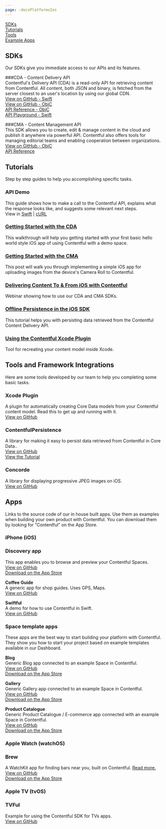 ```yaml
---
page: :docsPlatformsIos
---
```


[SDKs](#sdks)<br>
[Tutorials](#tutorials)<br>
[Tools](#tools-and-framework-integrations)<br>
[Example Apps](#apps)

## SDKs
Our SDKs give you immediate access to our APIs and its features.

###CDA - Content Delivery API<br>
Contentful's Delivery API (CDA) is a read-only API for retrieving content from Contentful. All content, both JSON and binary, is fetched from the server closest to an user's location by using our global CDN.<br>
[View on GitHub - Swift](https://github.com/contentful/contentful.swift)<br>
[View on GitHub - ObjC](https://github.com/contentful/contentful.objc)<br>
[API Reference - ObjC](http://cocoadocs.org/docsets/ContentfulDeliveryAPI/)<br>
[API Playground - Swift](https://github.com/contentful/ContentfulPlayground)

###CMA - Content Management API<br>
This SDK allows you to create, edit & manage content in the cloud and publish it anywhere via powerful API. Contentful also offers tools for managing editorial teams and enabling cooperation between organizations.<br>
[View on GitHub - ObjC](https://github.com/contentful/contentful-management.objc)<br>
[API Reference](http://cocoadocs.org/docsets/ContentfulManagementAPI/)

## Tutorials
Step by step guides to help you accomplishing specific tasks.

### API Demo
This guide shows how to make a call to the Contentful API, explains what the response looks like, and suggests some relevant next steps.<br>
View in [Swift](/developers/api-demo/swift/) | 
[cURL](/developers/api-demo/curl/)

### [Getting Started with the CDA](/developers/docs/ios/tutorials/using-delivery-api-on-ios/)
This walkthrough will help you getting started with your first basic hello world style iOS app of using Contentful with a demo space.

### [Getting Started with the CMA](/developers/docs/ios/tutorials/using-management-api-on-ios/)
This post will walk you through implementing a simple iOS app for uploading images from the device's Camera Roll to Contentful.

### [Delivering Content To & From iOS with Contentful](/blog/2014/09/18/webinar-delivering-content-to-from-ios-with-contentful/)
Webinar showing how to use our CDA and CMA SDKs.

### [Offline Persistence in the iOS SDK](/developers/docs/ios/tutorials/offline-persistence-in-ios-sdk/)
This tutorial helps you with persisting data retrieved from the Contentful Content Delivery API.

### [Using the Contentful Xcode Plugin](/developers/docs/ios/tutorials/using-contentful-xcode-plugin/)
Tool for recreating your content model inside Xcode.

## Tools and Framework Integrations
Here are some tools developed by our team to help you completing some basic tasks.

### Xcode Plugin
A plugin for automatically creating Core Data models from your Contentful content model. Read this to get up and running with it.<br>
[View on GitHub](https://github.com/contentful/ContentfulXcodePlugin)

### ContentfulPersistence
A library for making it easy to persist data retrieved from Contentful in Core Data..<br>
[View on GitHub](https://github.com/contentful/contentful-persistence.objc)<br>
[View the Tutorial](/developers/docs/ios/tutorials/offline-persistence-in-ios-sdk/)

### Concorde
A library for displaying progressive JPEG images on iOS.<br>
[View on GitHub](https://github.com/contentful-labs/Concorde)<br>

## Apps
Links to the source code of our in house built apps. Use them as examples when building your own product with Contentful.
You can download them by looking for “Contentful” on the App Store.

### iPhone (iOS)

### Discovery app
This app enables you to browse and preview your Contentful Spaces.<br>
[View on GitHub](https://github.com/contentful/discovery-app)<br>
[Download on the App Store](https://itunes.apple.com/us/app/contentful-discovery-cms-for/id892840015)

**Coffee Guide**<br>
A generic app for shop guides. Uses GPS, Maps.<br>
[View on GitHub](https://github.com/contentful-labs/Swiftful)<br>

**Swiftful**<br>
A demo for how to use Contentful in Swift.<br>
[View on GitHub](https://github.com/contentful/guide-app-ios)<br>

### Space template apps
These apps are the best way to start building your platform with Contentful. They show you how to start your project based on example templates available in our Dashboard.

**Blog**<br>
Generic Blog app connected to an example Space in Contentful.<br>
[View on GitHub](https://github.com/contentful/blog-app-ios)<br>
[Download on the App Store](https://itunes.apple.com/us/app/contentful-blog-showcase/id962456216)

**Gallery**<br>
Generic Gallery app connected to an example Space in Contentful.<br>
[View on GitHub](https://github.com/contentful/gallery-app-ios)<br>
[Download on the App Store](https://itunes.apple.com/us/app/contentful-gallery-showcase/id975142754)

**Product Catalogue**<br>
Generic Product Catalogue / E-commerce app connected with an example Space in Contentful.<br>
[View on GitHub](https://github.com/contentful/product-catalogue-ios)<br>
[Download on the App Store](https://itunes.apple.com/us/app/contentful-product-catalogue/id963680410)

### Apple Watch (watchOS)

### Brew
A WatchKit app for finding bars near you, built on Contentful. [Read more.](/blog/2015/05/28/brew-app-for-apple-watch/)<br>
[View on GitHub](https://github.com/contentful-labs/ContentfulWatchKitExample)<br>
[Download on the App Store](https://itunes.apple.com/us/app/brew-discover-craft-beer-pubs/id986830433)

### Apple TV (tvOS)

### TVFul
Example for using the Contentful SDK for TVs apps.<br>
[View on GitHub](https://github.com/contentful/tvful)
